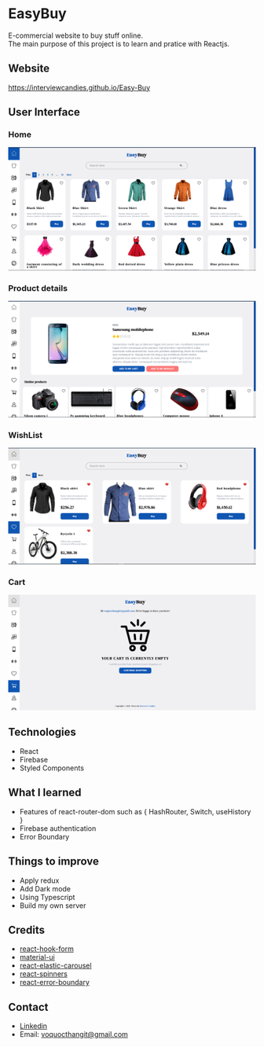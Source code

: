 # EasyBuy

E-commercial website to buy stuff online.  
The main purpose of this project is to learn and pratice with Reactjs.

## Website

https://interviewcandies.github.io/Easy-Buy

## User Interface

### Home

![main](./img/main.PNG)

### Product details

![details](./img/detail.PNG)

### WishList

![wishlist](./img/wishlist.PNG)

### Cart

![cart](./img/cart.PNG)

## Technologies

- React
- Firebase
- Styled Components

## What I learned

- Features of react-router-dom such as { HashRouter, Switch, useHistory }
- Firebase authentication
- Error Boundary

## Things to improve

- Apply redux
- Add Dark mode
- Using Typescript
- Build my own server

## Credits

- [react-hook-form](https://github.com/react-hook-form/react-hook-form)
- [material-ui](https://github.com/mui-org/material-ui)
- [react-elastic-carousel](https://github.com/sag1v/react-elastic-carousel)
- [react-spinners](https://github.com/davidhu2000/react-spinners)
- [react-error-boundary](https://github.com/bvaughn/react-error-boundary)

## Contact

- [Linkedin](https://www.linkedin.com/in/voqthang/)
- Email: voquocthangit@gmail.com
